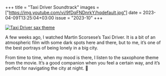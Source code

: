 +++
title       = "Taxi Driver Soundtrack"
images      = ["https://img.youtube.com/vi/9fDqFNDnrkY/hqdefault.jpg"]
date        = 2023-04-09T13:25:04+03:00
issue       = "2023-10"
+++

[![Taxi Driver sax theme](https://img.youtube.com/vi/9fDqFNDnrkY/hqdefault.jpg)](https://youtu.be/9fDqFNDnrkY)

A few weeks ago, I watched Martin Scorsese’s Taxi Driver. It is a bit of an atmospheric film with some dark spots here and there, but to me, it’s one of the best portrays of being lonely in a big city.

From time to time, when my mood is there, I listen to the saxophone theme from the movie. It’s a good companion when you feel a certain way, and it’s perfect for navigating the city at night. 🌃
